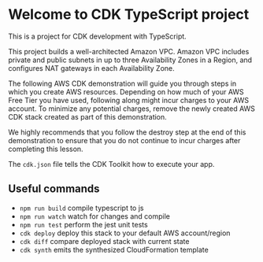 # Welcome to CDK TypeScript project

This is a project for CDK development with TypeScript.

This project builds a well-architected Amazon VPC. Amazon VPC includes private and public subnets in up to three Availability Zones in a Region, and configures NAT gateways in each Availability Zone.

The following AWS CDK demonstration will guide you through steps in which you create AWS resources. Depending on how much of your AWS Free Tier you have used, following along might incur charges to your AWS account. To minimize any potential charges, remove the newly created AWS CDK stack created as part of this demonstration.

We highly recommends that you follow the destroy step at the end of this demonstration to ensure that you do not continue to incur charges after completing this lesson.

The `cdk.json` file tells the CDK Toolkit how to execute your app.

## Useful commands

* `npm run build`   compile typescript to js
* `npm run watch`   watch for changes and compile
* `npm run test`    perform the jest unit tests
* `cdk deploy`      deploy this stack to your default AWS account/region
* `cdk diff`        compare deployed stack with current state
* `cdk synth`       emits the synthesized CloudFormation template
